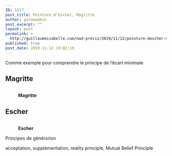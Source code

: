 ```yaml
---
ID: 1317
post_title: Peinture d’Escher, Magritte
author: gicomadmin
post_excerpt: ""
layout: post
permalink: >
  http://guillaumeisabelle.com/nad-previz/2019/11/12/peinture-descher-magritte/
published: true
post_date: 2019-11-12 19:02:19
---
```

<!-- wp:paragraph -->

Comme exemple pour comprendre le principe de l’écart minimale 

<!-- /wp:paragraph -->

<!-- wp:heading -->

## **Magritte**

<!-- /wp:heading -->

<!-- wp:image {"id":1321} --><figure class="wp-block-image">

<img src="http://guillaumeisabelle.com/nad-previz/wp-content/uploads/sites/19/2019/11/6283dba8-cce2-4098-8b6e-89c93538442d-547-00000066de7694f4.jpg" alt="" class="wp-image-1321" /><figcaption>**Magritte**  
</figcaption></figure> <!-- /wp:image -->

<!-- wp:heading -->

## **Escher**

<!-- /wp:heading -->

<!-- wp:image {"id":1323} --><figure class="wp-block-image">

<img src="http://guillaumeisabelle.com/nad-previz/wp-content/uploads/sites/19/2019/11/528b4514-38f9-4142-9949-84c1a5c16f47-547-000000677ca3c081.jpg" alt="" class="wp-image-1323" /><figcaption>**Escher**</figcaption></figure> <!-- /wp:image -->

<!-- wp:paragraph -->

Principes de générsrion

<!-- /wp:paragraph -->

<!-- wp:paragraph -->

acceptation, supplémentation, reality principle, Mutual Belief Principle

<!-- /wp:paragraph -->